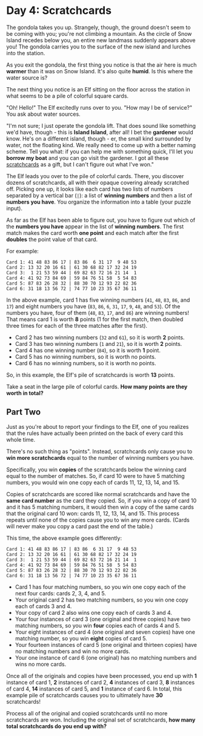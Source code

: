 # Day 4: Scratchcards

The gondola takes you up. Strangely, though, the ground doesn't seem to be coming with you; you're not climbing a
mountain. As the circle of Snow Island recedes below you, an entire new landmass suddenly appears above you! The gondola
carries you to the surface of the new island and lurches into the station.

As you exit the gondola, the first thing you notice is that the air here is much **warmer** than it was on Snow Island.
It's also quite **humid**. Is this where the water source is?

The next thing you notice is an Elf sitting on the floor across the station in what seems to be a pile of colorful
square cards.

"Oh! Hello!" The Elf excitedly runs over to you. "How may I be of service?" You ask about water sources.

"I'm not sure; I just operate the gondola lift. That does sound like something we'd have, though - this is
**Island Island**, after all! I bet the **gardener** would know. He's on a different island, though - er, the small kind
surrounded by water, not the floating kind. We really need to come up with a better naming scheme. Tell you what: if you
can help me with something quick, I'll let you **borrow my boat** and you can go visit the gardener. I got all these
[scratchcards](https://en.wikipedia.org/wiki/Scratchcard) as a gift, but I can't figure out what I've won."

The Elf leads you over to the pile of colorful cards. There, you discover dozens of scratchcards, all with their opaque
covering already scratched off. Picking one up, it looks like each card has two lists of numbers separated by a vertical
bar (`|`): a list of **winning numbers** and then a list of **numbers you have**. You organize the information into a
table (your puzzle input).

As far as the Elf has been able to figure out, you have to figure out which of the **numbers you have** appear in the
list of **winning numbers**. The first match makes the card worth **one point** and each match after the first
**doubles** the point value of that card.

For example:

```text
Card 1: 41 48 83 86 17 | 83 86  6 31 17  9 48 53
Card 2: 13 32 20 16 61 | 61 30 68 82 17 32 24 19
Card 3:  1 21 53 59 44 | 69 82 63 72 16 21 14  1
Card 4: 41 92 73 84 69 | 59 84 76 51 58  5 54 83
Card 5: 87 83 26 28 32 | 88 30 70 12 93 22 82 36
Card 6: 31 18 13 56 72 | 74 77 10 23 35 67 36 11
```

In the above example, card 1 has five winning numbers (`41`, `48`, `83`, `86`, and `17`) and eight numbers you have
(`83`, `86`, `6`, `31`, `17`, `9`, `48`, and `53`). Of the numbers you have, four of them (`48`, `83`, `17`, and `86`) are
winning numbers! That means card 1 is worth **8** points (1 for the first match, then doubled three times for each of
the three matches after the first).

- Card 2 has two winning numbers (`32` and `61`), so it is worth **2** points.
- Card 3 has two winning numbers (`1` and `21`), so it is worth **2** points.
- Card 4 has one winning number (`84`), so it is worth **1** point.
- Card 5 has no winning numbers, so it is worth no points.
- Card 6 has no winning numbers, so it is worth no points.

So, in this example, the Elf's pile of scratchcards is worth **13** points.

Take a seat in the large pile of colorful cards. **How many points are they worth in total?**

## Part Two

Just as you're about to report your findings to the Elf, one of you realizes that the rules have actually been printed
on the back of every card this whole time.

There's no such thing as "points". Instead, scratchcards only cause you to **win more scratchcards** equal to the number
of winning numbers you have.

Specifically, you win **copies** of the scratchcards below the winning card equal to the number of matches. So, if card
10 were to have 5 matching numbers, you would win one copy each of cards 11, 12, 13, 14, and 15.

Copies of scratchcards are scored like normal scratchcards and have the **same card number** as the card they copied.
So, if you win a copy of card 10 and it has 5 matching numbers, it would then win a copy of the same cards that the
original card 10 won: cards 11, 12, 13, 14, and 15. This process repeats until none of the copies cause you to win any
more cards. (Cards will never make you copy a card past the end of the table.)

This time, the above example goes differently:

```text
Card 1: 41 48 83 86 17 | 83 86  6 31 17  9 48 53
Card 2: 13 32 20 16 61 | 61 30 68 82 17 32 24 19
Card 3:  1 21 53 59 44 | 69 82 63 72 16 21 14  1
Card 4: 41 92 73 84 69 | 59 84 76 51 58  5 54 83
Card 5: 87 83 26 28 32 | 88 30 70 12 93 22 82 36
Card 6: 31 18 13 56 72 | 74 77 10 23 35 67 36 11
```

- Card 1 has four matching numbers, so you win one copy each of the next four cards: cards 2, 3, 4, and 5.
- Your original card 2 has two matching numbers, so you win one copy each of cards 3 and 4.
- Your copy of card 2 also wins one copy each of cards 3 and 4.
- Your four instances of card 3 (one original and three copies) have two matching numbers, so you win **four** copies
  each of cards 4 and 5.
- Your eight instances of card 4 (one original and seven copies) have one matching number, so you win **eight** copies
  of card 5.
- Your fourteen instances of card 5 (one original and thirteen copies) have no matching numbers and win no more cards.
- Your one instance of card 6 (one original) has no matching numbers and wins no more cards.

Once all of the originals and copies have been processed, you end up with **1** instance of card 1, **2** instances of
card 2, **4** instances of card 3, **8** instances of card 4, **14** instances of card 5, and **1** instance of card 6.
In total, this example pile of scratchcards causes you to ultimately have **30** scratchcards!

Process all of the original and copied scratchcards until no more scratchcards are won. Including the original set of
scratchcards, **how many total scratchcards do you end up with?**
